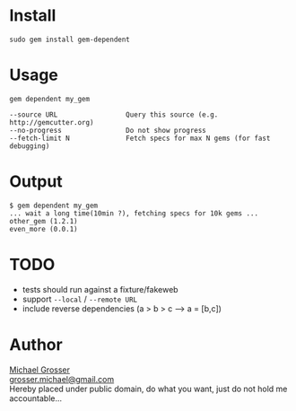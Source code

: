 Install
=======
    sudo gem install gem-dependent

Usage
=====
    gem dependent my_gem

    --source URL                 Query this source (e.g. http://gemcutter.org)
    --no-progress                Do not show progress
    --fetch-limit N              Fetch specs for max N gems (for fast debugging)

Output
======

    $ gem dependent my_gem
    ... wait a long time(10min ?), fetching specs for 10k gems ...
    other_gem (1.2.1)
    even_more (0.0.1)

TODO
=====
 - tests should run against a fixture/fakeweb
 - support `--local` / `--remote URL`
 - include reverse dependencies (a > b > c --> a = [b,c])

Author
======
[Michael Grosser](http://grosser.it)  
grosser.michael@gmail.com  
Hereby placed under public domain, do what you want, just do not hold me accountable...

